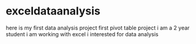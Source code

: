 # exceldataanalysis
here is my first data analysis project
first pivot table project
i am a 2 year student
i am working with excel
i interested for data analysis

